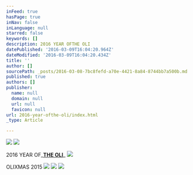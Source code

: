 ```yaml
---
inFeed: true
hasPage: true
inNav: false
inLanguage: null
starred: false
keywords: []
description: 2016 YEAR OFTHE OLI
datePublished: '2016-03-09T16:04:20.964Z'
dateModified: '2016-03-09T16:04:20.434Z'
title: ''
author: []
sourcePath: _posts/2016-03-08-7bc8fefd-a70e-4421-8a84-8744bb7a500b.md
published: true
authors: []
publisher:
  name: null
  domain: null
  url: null
  favicon: null
url: 2016-year-ofthe-oli/index.html
_type: Article

---
```

![](https://the-grid-user-content.s3-us-west-2.amazonaws.com/12f94cbc-bcd3-4f6a-83f5-a546ff483a2d.jpg)
![](https://the-grid-user-content.s3-us-west-2.amazonaws.com/812847e2-867b-49ab-a248-f19135924215.jpg)

2016 YEAR OF_[**THE OLI**][0]_
![](https://the-grid-user-content.s3-us-west-2.amazonaws.com/edcce28b-881f-48af-ba1b-f4bb8f528d67.jpg)

OLIXMAS 2015
![](https://imgflo.herokuapp.com/graph/vahj1ThiexotieMo/56c657fbde99b4181d364f5e322053d7/passthrough.jpg?height=600&input=https%3A%2F%2Fthe-grid-user-content.s3-us-west-2.amazonaws.com%2F923c598e-7665-422f-a6fc-afabfb6c92e3.jpg)
![](https://imgflo.herokuapp.com/graph/vahj1ThiexotieMo/286abbfd4733b187eea3835b87925f07/passthrough.jpg?height=600&input=https%3A%2F%2Fthe-grid-user-content.s3-us-west-2.amazonaws.com%2Ff5c1c7a6-e01b-4312-bffe-161b07442d36.jpg)
![](https://the-grid-user-content.s3-us-west-2.amazonaws.com/a7794766-94aa-4b3f-b2aa-7f67cd69b7b1.jpg)

[0]: null